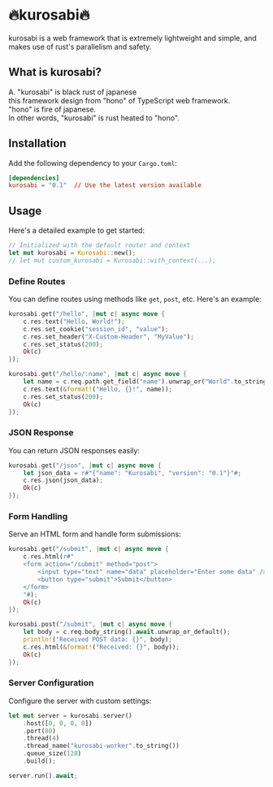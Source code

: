 # 🔥kurosabi🔥

kurosabi is a web framework that is extremely lightweight and simple, and makes use of rust's parallelism and safety.

## What is kurosabi?
A. "kurosabi" is black rust of japanese  
this framework design from "hono" of TypeScript web framework.  
"hono" is fire of japanese.  
In other words, "kurosabi" is rust heated to "hono".

## Installation
Add the following dependency to your `Cargo.toml`:

```toml
[dependencies]
kurosabi = "0.1"  // Use the latest version available
```

## Usage
Here's a detailed example to get started:

```rust
// Initialized with the default router and context
let mut kurosabi = Kurosabi::new();
// let mut custom_kurosabi = Kurosabi::with_context(...);
```

### Define Routes
You can define routes using methods like `get`, `post`, etc. Here's an example:

```rust
kurosabi.get("/hello", |mut c| async move {
    c.res.text("Hello, World!");
    c.res.set_cookie("session_id", "value");
    c.res.set_header("X-Custom-Header", "MyValue");
    c.res.set_status(200);
    Ok(c)
});

kurosabi.get("/hello/:name", |mut c| async move {
    let name = c.req.path.get_field("name").unwrap_or("World".to_string());
    c.res.text(&format!("Hello, {}!", name));
    c.res.set_status(200);
    Ok(c)
});
```

### JSON Response
You can return JSON responses easily:

```rust
kurosabi.get("/json", |mut c| async move {
    let json_data = r#"{"name": "Kurosabi", "version": "0.1"}"#;
    c.res.json(json_data);
    Ok(c)
});
```

### Form Handling
Serve an HTML form and handle form submissions:

```rust
kurosabi.get("/submit", |mut c| async move {
    c.res.html(r#"
    <form action="/submit" method="post">
        <input type="text" name="data" placeholder="Enter some data" />
        <button type="submit">Submit</button>
    </form>
    "#);
    Ok(c)
});

kurosabi.post("/submit", |mut c| async move {
    let body = c.req.body_string().await.unwrap_or_default();
    println!("Received POST data: {}", body);
    c.res.html(&format!("Received: {}", body));
    Ok(c)
});
```

### Server Configuration
Configure the server with custom settings:

```rust
let mut server = kurosabi.server()
    .host([0, 0, 0, 0])
    .port(80)
    .thread(4)
    .thread_name("kurosabi-worker".to_string())
    .queue_size(128)
    .build();

server.run().await;